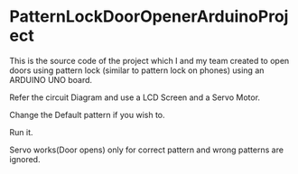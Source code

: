 # PatternLockDoorOpenerArduinoProject

This is the source code of the project which I and my team created to open doors using pattern lock (similar to pattern lock on phones) using an ARDUINO UNO board.

Refer the circuit Diagram and use a LCD Screen and a Servo Motor.

Change the Default pattern if you wish to.

Run it.

Servo works(Door opens) only for correct pattern and wrong patterns are ignored.
 
